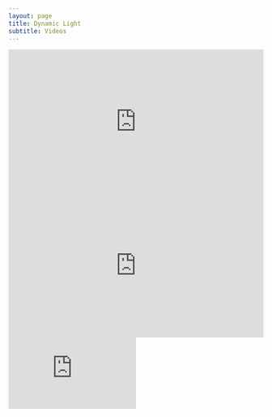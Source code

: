 ```yaml
---
layout: page
title: Dynamic Light
subtitle: Videos
---
```


<div style="position:relative;height:0;padding-bottom:56.25%">
  <iframe src="https://www.youtube.com/embed/BhNg6djiNUo?autoplay=1" style="position:absolute;width:100%;height:100%;left:0"
    width="420" height="315" frameborder="0" allow="autoplay; encrypted-media" allowfullscreen>
  </iframe>
</div>

<div style="position:relative;height:0;padding-bottom:56.25%">
  <iframe src="https://www.youtube.com/embed/BhNg6djiNUo?autoplay=1&loop=1" style="position:absolute;width:100%;height:100%;left:0"
    width="420" height="315" frameborder="0" allow="autoplay; encrypted-media" allowfullscreen>
  </iframe>
</div>

<div style="position:relative;height:0;padding-bottom:56.25%">
  <iframe src="https://www.youtube.com/embed/BhNg6djiNUo?autoplay=1" style="position:absolute;width:50%;height:50%;left:0"
    width="420" height="315" frameborder="0" allow="autoplay; encrypted-media" allowfullscreen>
  </iframe>
</div>
